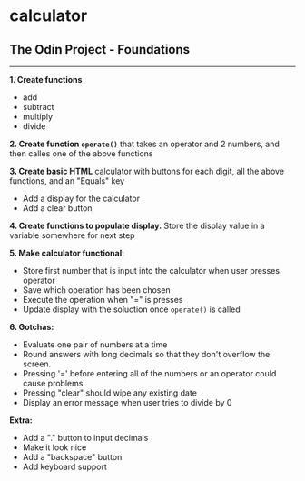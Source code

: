 # calculator
## The Odin Project - Foundations

---
**1. Create functions**
- add
- subtract
- multiply
- divide

**2. Create function `operate()`** that takes an operator and 2 numbers, and then calles one of the above functions

**3. Create basic HTML** calculator with buttons for each digit, all the above functions, and an "Equals" key
- Add a display for the calculator
- Add a clear button

**4. Create functions to populate display.** Store the display value in a variable somewhere for next step

**5. Make calculator functional:**
- Store first number that is input into the calculator when user presses operator
- Save which operation has been chosen
- Execute the operation when "=" is presses
- Update display with the soluction once `operate()` is called

**6. Gotchas:**
- Evaluate one pair of numbers at a time
- Round answers with long decimals so that they don't overflow the screen.
- Pressing '=' before entering all of the numbers or an operator could cause problems
- Pressing "clear" should wipe any existing date
- Display an error message when user tries to divide by 0

**Extra:**
- Add a "." button to input decimals
- Make it look nice
- Add a "backspace" button
- Add keyboard support
